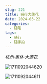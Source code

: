 ```yaml
---
slug: 221
title: 骑行大莲花
date: 2024-03-22
categories: 
  - 随笔
tags: 
  - 骑行
  - 随手拍
---
```


*杭州·奥体·大莲花*

![1711092044620](https://imgurl.zishu.me/2024/03/1711092044620.webp)

![1711092044611](https://imgurl.zishu.me/2024/03/1711092044611.webp)
